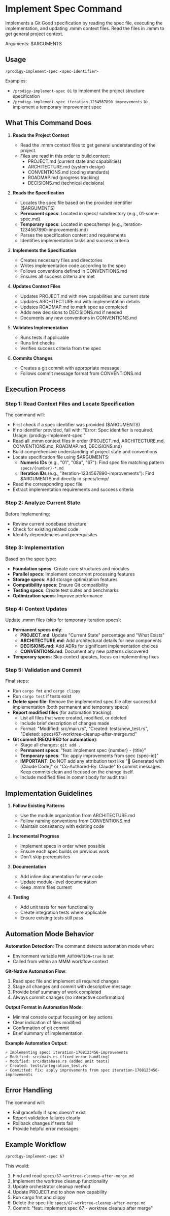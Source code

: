 # Implement Spec Command

Implements a Git Good specification by reading the spec file, executing the implementation, and updating .mmm context files.  Read the files in .mmm to get general project context.

Arguments: $ARGUMENTS

## Usage

```
/prodigy-implement-spec <spec-identifier>
```

Examples: 
- `/prodigy-implement-spec 01` to implement the project structure specification
- `/prodigy-implement-spec iteration-1234567890-improvements` to implement a temporary improvement spec

## What This Command Does

1. **Reads the Project Context**
   - Read the .mmm context files to get general understanding of the project.
   - Files are read in this order to build context:
     - PROJECT.md (current state and capabilities)
     - ARCHITECTURE.md (system design)
     - CONVENTIONS.md (coding standards)
     - ROADMAP.md (progress tracking)
     - DECISIONS.md (technical decisions)
2. **Reads the Specification**
   - Locates the spec file based on the provided identifier ($ARGUMENTS)
   - **Permanent specs**: Located in specs/ subdirectory (e.g., 01-some-spec.md)
   - **Temporary specs**: Located in specs/temp/ (e.g., iteration-1234567890-improvements.md)
   - Parses the specification content and requirements
   - Identifies implementation tasks and success criteria

3. **Implements the Specification**
   - Creates necessary files and directories
   - Writes implementation code according to the spec
   - Follows conventions defined in CONVENTIONS.md
   - Ensures all success criteria are met

4. **Updates Context Files**
   - Updates PROJECT.md with new capabilities and current state
   - Updates ARCHITECTURE.md with implementation details
   - Updates ROADMAP.md to mark spec as completed
   - Adds new decisions to DECISIONS.md if needed
   - Documents any new conventions in CONVENTIONS.md

5. **Validates Implementation**
   - Runs tests if applicable
   - Runs lint checks
   - Verifies success criteria from the spec

6. **Commits Changes**
   - Creates a git commit with appropriate message
   - Follows commit message format from CONVENTIONS.md

## Execution Process

### Step 1: Read Context Files and Locate Specification

The command will:
- First check if a spec identifier was provided ($ARGUMENTS)
- If no identifier provided, fail with: "Error: Spec identifier is required. Usage: /prodigy-implement-spec <spec-identifier>"
- Read all .mmm context files in order (PROJECT.md, ARCHITECTURE.md, CONVENTIONS.md, ROADMAP.md, DECISIONS.md)
- Build comprehensive understanding of project state and conventions
- Locate specification file using $ARGUMENTS:
  - **Numeric IDs** (e.g., "01", "08a", "67"): Find spec file matching pattern `specs/{number}-*.md`
  - **Iteration IDs** (e.g., "iteration-1234567890-improvements"): Find $ARGUMENTS.md directly in specs/temp/
- Read the corresponding spec file
- Extract implementation requirements and success criteria

### Step 2: Analyze Current State

Before implementing:
- Review current codebase structure
- Check for existing related code
- Identify dependencies and prerequisites

### Step 3: Implementation

Based on the spec type:
- **Foundation specs**: Create core structures and modules
- **Parallel specs**: Implement concurrent processing features
- **Storage specs**: Add storage optimization features
- **Compatibility specs**: Ensure Git compatibility
- **Testing specs**: Create test suites and benchmarks
- **Optimization specs**: Improve performance

### Step 4: Context Updates

Update .mmm files (skip for temporary iteration specs):
- **Permanent specs only**:
  - **PROJECT.md**: Update "Current State" percentage and "What Exists"
  - **ARCHITECTURE.md**: Add architectural details for new components
  - **DECISIONS.md**: Add ADRs for significant implementation choices
  - **CONVENTIONS.md**: Document any new patterns discovered
- **Temporary specs**: Skip context updates, focus on implementing fixes

### Step 5: Validation and Commit

Final steps:
- Run `cargo fmt` and `cargo clippy`
- Run `cargo test` if tests exist
- **Delete spec file**: Remove the implemented spec file after successful implementation (both permanent and temporary specs)
- **Report modified files** (for automation tracking):
  - List all files that were created, modified, or deleted
  - Include brief description of changes made
  - Format: "Modified: src/main.rs", "Created: tests/new_test.rs", "Deleted: specs/67-worktree-cleanup-after-merge.md"
- **Git commit (REQUIRED for automation)**:
  - Stage all changes: `git add .`
  - **Permanent specs**: "feat: implement spec {number} - {title}"
  - **Temporary specs**: "fix: apply improvements from spec {spec-id}"
  - **IMPORTANT**: Do NOT add any attribution text like "🤖 Generated with [Claude Code]" or "Co-Authored-By: Claude" to commit messages. Keep commits clean and focused on the change itself.
  - Include modified files in commit body for audit trail

## Implementation Guidelines

1. **Follow Existing Patterns**
   - Use the module organization from ARCHITECTURE.md
   - Follow naming conventions from CONVENTIONS.md
   - Maintain consistency with existing code

2. **Incremental Progress**
   - Implement specs in order when possible
   - Ensure each spec builds on previous work
   - Don't skip prerequisites

3. **Documentation**
   - Add inline documentation for new code
   - Update module-level documentation
   - Keep .mmm files current

4. **Testing**
   - Add unit tests for new functionality
   - Create integration tests where applicable
   - Ensure existing tests still pass

## Automation Mode Behavior

**Automation Detection**: The command detects automation mode when:
- Environment variable `MMM_AUTOMATION=true` is set
- Called from within an MMM workflow context

**Git-Native Automation Flow**:
1. Read spec file and implement all required changes
2. Stage all changes and commit with descriptive message
3. Provide brief summary of work completed
4. Always commit changes (no interactive confirmation)

**Output Format in Automation Mode**:
- Minimal console output focusing on key actions
- Clear indication of files modified
- Confirmation of git commit
- Brief summary of implementation

**Example Automation Output**:
```
✓ Implementing spec: iteration-1708123456-improvements
✓ Modified: src/main.rs (fixed error handling)
✓ Modified: src/database.rs (added unit tests)
✓ Created: tests/integration_test.rs
✓ Committed: fix: apply improvements from spec iteration-1708123456-improvements
```

## Error Handling

The command will:
- Fail gracefully if spec doesn't exist
- Report validation failures clearly
- Rollback changes if tests fail
- Provide helpful error messages

## Example Workflow

```
/prodigy-implement-spec 67
```

This would:
1. Find and read `specs/67-worktree-cleanup-after-merge.md`
2. Implement the worktree cleanup functionality
3. Update orchestrator cleanup method
4. Update PROJECT.md to show new capability
5. Run cargo fmt and clippy
6. Delete the spec file `specs/67-worktree-cleanup-after-merge.md`
7. Commit: "feat: implement spec 67 - worktree cleanup after merge"
